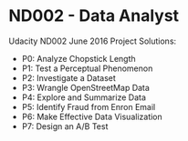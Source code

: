 # ND002 - Data Analyst

Udacity ND002 June 2016 Project Solutions:

- P0: Analyze Chopstick Length
- P1: Test a Perceptual Phenomenon
- P2: Investigate a Dataset
- P3: Wrangle OpenStreetMap Data
- P4: Explore and Summarize Data
- P5: Identify Fraud from Enron Email
- P6: Make Effective Data Visualization
- P7: Design an A/B Test